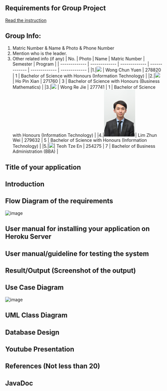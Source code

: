 ## Requirements for Group Project
[Read the instruction](https://github.com/STIW3054-A221/class-activity-soc/blob/main/GroupProject.md)

## Group Info:
1. Matric Number & Name & Photo & Phone Number
1. Mention who is the leader.
1. Other related info (if any)
| No. | Photo | Name | Matric Number  | Semester  | Program  |
| ------------- | ------------- | ------------- | ------------- | ------------- | ------------- |
|1.|<img src="Photo/yuen_photo.jpeg" width=100> | Wong Chun Yuen | 278820 | 1 | Bachelor of Science with Honours (Information Technology) |
|2.|<img src= "Photo/profilepic.jpeg" width=100> | Ho Pin Xian  | 271760  | 3 | Bachelor of Science with Honours (Business Mathematics)  |
|3.|<img src= "Photo/Re%20Jie.passport%20photo.JPG" width=100>  | Wong Re Jie | 277741 | 1 | Bachelor of Science with Honours (Information Technology) |
|4.|<img src= "images/zhun wei.JPG" width=100>| Lim Zhun Wei | 279632  | 5 | Bachelor of Science with Honours (Information Technology)  |
|5.|<img src= "Photo/Passport%20pic.JPG" width=100>| Teoh Tze En  | 254275  | 7 | Bachelor of Business Administration (BBA) |

## Title of your application
## Introduction
## Flow Diagram of the requirements
![image](https://user-images.githubusercontent.com/73087918/201609578-53778479-85ee-4668-a786-b1b7467b81fd.png)

## User manual for installing your application on Heroku Server
## User manual/guideline for testing the system
## Result/Output (Screenshot of the output)
## Use Case Diagram
![image](https://user-images.githubusercontent.com/73087918/201609653-8274050a-81b4-4f53-a7f3-3c5bc3708d61.png)

## UML Class Diagram
## Database Design
## Youtube Presentation
## References (Not less than 20)
## JavaDoc
